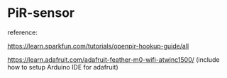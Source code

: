 # PiR-sensor

reference:

https://learn.sparkfun.com/tutorials/openpir-hookup-guide/all

https://learn.adafruit.com/adafruit-feather-m0-wifi-atwinc1500/
(include how to setup Arduino IDE for adafruit)

